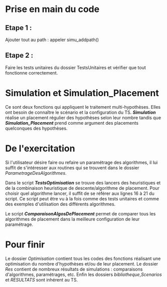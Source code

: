 # Prise en main du code

## Etape 1 :
Ajouter tout au path : appeler simu_addpath()

## Etape 2 : 
Faire les tests unitaires du dossier TestsUnitaires et vérifier que tout fonctionne correctement.

# Simulation et Simulation_Placement 
Ce sont deux fonctions qui appliquent le traitement multi-hypothèses. Elles ont besoin de connaître le scénario et la configuration du TS.
***Simulation*** réalise un placement régulier des hypothèses selon leur nombre tandis que ***Simulation_Placement*** prend comme argument des placements quelconques des hypothèses.


# De l'exercitation 

Si l'utilisateur désire faire ou refaire un paramétrage des algorithmes,  il lui suffit de s'intéresser aux routines qui se trouvent dans le dossier *ParametrageDesAlgorithmes*.

Dans le script ***TestsOptimisation*** se trouve des lancers des heuristiques et de la combinaison heuristique de descente/algorithme de placement. Pour choisir quel algorithme lancer, il suffit de se référer aux lignes 16 à 21 du script. Ce script peut être vu à la fois comme des tests unitaires et comme des exemples d'utilisation des différents algorithmes. 

Le script ***ComparaisonAlgosDePlacement*** permet de comparer tous les algorithmes de placement dans la meilleure configuration de leur paramétrage.






# Pour finir


Le dossier *Optimisation* contient tous les codes des fonctions réalisant une optimisation du nombre d'hypothèses et/ou de leur placement. 
Le dossier *Res* contient de nombreux résultats de simulations : comparaisons d'algorithmes, paramétrages, etc.
Enfin les dossiers *bibliotheque*,*Scenarios* et *RESULTATS* sont inhérent au TS. 

